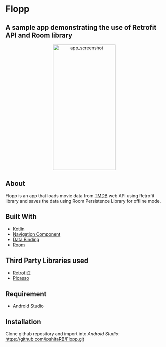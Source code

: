 # Flopp
## A sample app demonstrating the use of Retrofit API and Room library



 <p align="center">
  <img src="https://user-images.githubusercontent.com/11401599/85379898-47601100-b50a-11ea-9ea0-54973671997f.gif" alt="app_screenshot" width=200 height=400>
 </p>
 
 ## About
 Flopp is an app that loads movie data from [TMDB](https://developers.themoviedb.org/3) web API using Retrofit library and saves the data using Room Persistence Library for offline mode.

 ## Built With
 * [Kotlin](https://kotlinlang.org/docs/reference/android-overview.html)
 * [Navigation Component](https://developer.android.com/guide/navigation/navigation-getting-started)
 * [Data Binding](https://developer.android.com/topic/libraries/data-binding)
 * [Room](https://developer.android.com/topic/libraries/architecture/room)
 

## Third Party Libraries used
 * [Retrofit2](https://square.github.io/retrofit/)
 * [Picasso](https://square.github.io/picasso/)

 
 ## Requirement
 * Android Studio
 
 ## Installation
 Clone github repository and import into _Android Studio_:
https://github.com/ipshitaRB/Flopp.git
 
 
 

